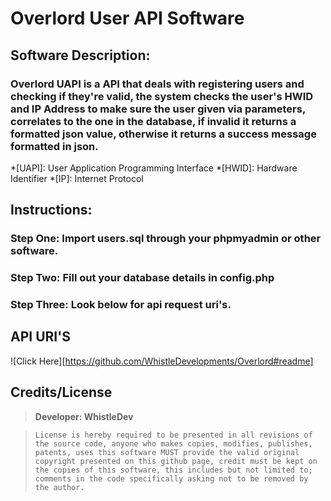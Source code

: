 # Overlord User API Software
## **Software Description:**
### **Overlord UAPI is a API that deals with registering users and checking if they're valid, the system checks the user's HWID and IP Address to make sure the user given via parameters, correlates to the one in the database, if invalid it returns a formatted json value, otherwise it returns a success message formatted in json.**


*[UAPI]: User Application Programming Interface
*[HWID]: Hardware Identifier
*[IP]: Internet Protocol

## Instructions:
### **Step One: Import users.sql through your phpmyadmin or other software.**
### **Step Two: Fill out your database details in config.php**
### **Step Three: Look below for api request uri's.**

## API URI'S
![Click Here][https://github.com/WhistleDevelopments/Overlord#readme]

## Credits/License
> **Developer: WhistleDev**

> `License is hereby required to be presented in all revisions of the source code, anyone who makes copies, modifies, publishes, patents, uses this software MUST provide the valid original copyright presented on this github page, credit must be kept on the copies of this software, this includes but not limited to; comments in the code specifically asking not to be removed by the author.`
